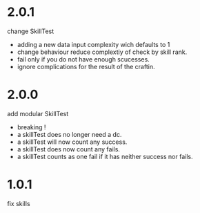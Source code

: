 # 2.0.1
change SkillTest
- adding a new data input complexity wich defaults to 1
- change behaviour reduce complextiy of check by skill rank.
- fail only if you do not have enough scucesses.
- ignore complications for the result of the craftin.
# 2.0.0
add modular SkillTest
- breaking !
- a skillTest does no longer need a dc.
- a skillTest will now count any success.
- a skillTest does now count any fails.
- a skillTest counts as one fail if it has neither success nor fails.
# 1.0.1
fix skills
